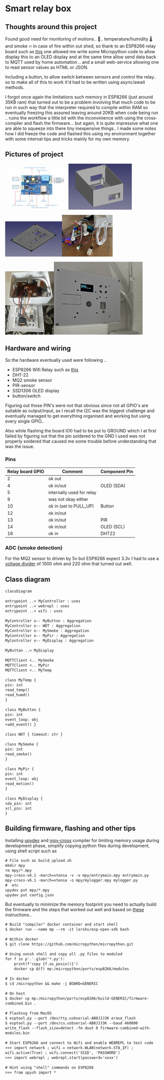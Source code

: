 # Smart relay box

## Thoughts around this project

Found good need for monitoring of motions.. 🚨..  temperature/humidity 🌡 and smoke 🔥 in case of fire within out shed, so thank to an ESP8266 relay board such as [this](https://www.aliexpress.com/item/4001145890926.html?spm=a2g0o.productlist.main.1.1b986f01joMaxY&algo_pvid=4035ccb3-9bda-4bdf-95bb-2230b130ac4a&algo_exp_id=4035ccb3-9bda-4bdf-95bb-2230b130ac4a-0&pdp_npi=4%40dis%21SEK%21104.43%2173.05%21%21%219.55%21%21%40211b88f016913406953693746e60b8%2110000014889605063%21sea%21SE%21172124112%21&curPageLogUid=IiB248JTDrD1#nav-description) one allowed me write some Micropython code to allow display this to an OLED display and at the same time allow send data back to MQTT used by home automation .. and a small web-service allowing one to read sensor values as HTML or JSON.

Including a button, to allow switch between sensors and control the relay.. so to make all of this to work it'd had to be written using async/await methods.

I forgot once again the limitations such memory in ESP8266 (just around 35KB ram) that turned out to be a problem involving that much code to be run in such way that the interpreter required to compile within RAM so eventually freezing this assured leaving around 20KB when code being run .. ruins the workflow a little bit with the inconvinience with using the cross-compiler and flash the firmware... but again, it is quite impressive what one are able to squeeze into there tiny inexpensive things.. I made some notes how I did freeze the code and flashed this using my environment together with some internal tips and tricks mainly for my own memory.

## Pictures of project

<img src="https://raw.githubusercontent.com/engdan77/project_images/master/pics/esp8266_relay.png" alt="esp8266_relay" style="zoom:20%;" /><img src="https://raw.githubusercontent.com/engdan77/project_images/master/pics/box_image.png" alt="box_image" style="zoom:20%;" />

<img src="https://raw.githubusercontent.com/engdan77/project_images/master/pics/lid_image.png" alt="lid_image" style="zoom:18%;" /><img src="https://raw.githubusercontent.com/engdan77/project_images/master/pics/relay_inside.png" alt="relay_inside" style="zoom:16%;" />

<img src="https://raw.githubusercontent.com/engdan77/project_images/master/pics/smartbox_essemble.png" alt="smartbox_essemble" style="zoom:20%;" /><a href="https://youtu.be/uAbRgx42DTE"><img src="https://raw.githubusercontent.com/engdan77/project_images/master/pics/final_smartbox_image.png" alt="final_smartbox_image" style="zoom:28%;" /></a>



## Hardware and wiring

So the hardware eventually used were following .. 

- ESP8266 Wifi Relay such as [this](https://www.aliexpress.com/item/4001145890926.html?spm=a2g0o.productlist.main.1.1b986f01joMaxY&algo_pvid=4035ccb3-9bda-4bdf-95bb-2230b130ac4a&algo_exp_id=4035ccb3-9bda-4bdf-95bb-2230b130ac4a-0&pdp_npi=4%40dis%21SEK%21104.43%2173.05%21%21%219.55%21%21%40211b88f016913406953693746e60b8%2110000014889605063%21sea%21SE%21172124112%21&curPageLogUid=IiB248JTDrD1#nav-description)
- DHT-22
- MQ2 smoke sensor
- PIR-sensor
- SSD1306 OLED display
- button/switch

Figuring out those PIN's were not that obvious since not all GPIO's are suitable as output/input, as I recall the I2C was the biggest challenge and eventually managed to get everything organised and working but using every single GPIO..

Also while flashing the board IO0 had to be put to GROUND which I at first failed by figuring out that the pin soldered to the GND I used was not properly soldered that caused me some trouble before understanding that was the issue.

### Pins

| Relay board GPIO | Comment                   | Component Pin |
| ---------------- | ------------------------- | ------------- |
| 2                | ok out                    |               |
| 4                | ok in/out                 | OLED (SDA)    |
| 5                | internally used for relay |               |
| 9                | was not okay either       |               |
| 10               | ok in (set to PULL_UP)    | Button        |
| 12               | ok in/out                 |               |
| 13               | ok in/out                 | PIR           |
| 14               | ok in/out                 | OLED (SCL)    |
| 16               | ok in                     | DHT22         |

### ADC (smoke detection)

For the MQ2 sensor to driven by 5v but ESP8266 expect 3.3v I had to use a [voltage divider](https://en.wikipedia.org/wiki/Voltage_divider) of 1000 ohm and 220 ohm that turned out well.

## Class diagram

```mermaid
classDiagram

entrypoint ..> MyController : uses
entrypoint ..> webrepl : uses
entrypoint ..> wifi : uses

MyController o-- MyButton : Aggregation
MyController o-- WDT : Aggregation
MyController o-- MySmoke : Aggregation
MyController o-- MyPir : Aggregation
MyController o-- MyDisplay : Aggregation

MyButton ..> MyDisplay

MQTTClient <.. MySmoke
MQTTClient <.. MyPir
MQTTClient <.. MyTemp

class MyTemp {
pin: int
read_temp()
read_humd()
}

class MyButton { 
pin: int
event_loop: obj
+add_event() }

class WDT { timeout: str }

class MySmoke {
pin: int
read_smoke()
}

class MyPir {
pin: int
event_loop: obj
read_motion()
}

class MyDisplay {
sda_pin: int
scl_pin: int
}
```





## Building firmware, flashing and other tips

Installing [upydev](https://upydev.readthedocs.io/en/latest/) and [mpy-cross](https://github.com/micropython/micropython/tree/master/mpy-cross) compiler for limiting memory usage during development phase, simplify copying python files during development, using shell script such as

```shell
# File such as build_upload.sh
mkdir mpy
rm mpy/*.mpy
mpy-cross-v6.1 -march=xtensa -v -o mpy/entrymain.mpy entrymain.py
mpy-cross-v6.1 -march=xtensa -o mpy/mylogger.mpy mylogger.py
#  etc
upydev put mpy/*.mpy
upydev put config.json
```

But eventually to minimize the memory footprint you need to actually build the firmware and the steps that worked out well and based on [these](https://github.com/micropython/micropython/tree/master/ports/esp8266) instructions..

```shell
# Build "compiler" docker container and start shell
$ docker run --name mp --rm -it larsks/esp-open-sdk bash

# Within docker
$ git clone https://github.com/micropython/micropython.git

# Using xonsh shell and copy all .py files to moduled
for f in p'.'.glob('*.py'):
    print(f'copy {f.as_posix()}')
    docker cp @(f) mp:/micropython/ports/esp8266/modules

# In docker
$ cd /micropython && make -j BOARD=GENERIC

# On host
$ docker cp mp:/micropython/ports/esp8266/build-GENERIC/firmware-combined.bin .

# Flashing from MacOS
$ esptool.py --port /dev/tty.usbserial-AB0JJJ3K erase_flash
$ esptool.py --port /dev/cu.usbserial-AB0JJJ3K --baud 460800 write_flash --flash_size=detect -fm dout 0 firmware-combined-with-modules.bin

# Start ESP8266 and connect to Wifi and enable WEBREPL to test code
>>> import network ; wifi = network.WLAN(network.STA_IF) ; wifi.active(True) ; wifi.connect('SSID', 'PASSWORD')
>>> import webrepl ; webrepl.start(password='xxxx')

# Hint using "shell" commands on ESP8266
>>> from upysh import *
```
